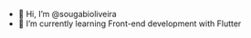 - 👋 Hi, I’m @sougabioliveira
- 🌱 I’m currently learning Front-end development with Flutter

<!---
sougabioliveira/sougabioliveira is a ✨ special ✨ repository because its `README.md` (this file) appears on your GitHub profile.
You can click the Preview link to take a look at your changes.
--->
